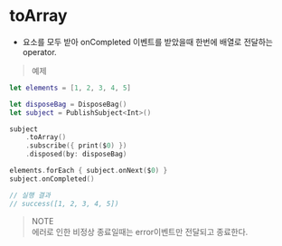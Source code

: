 # toArray

* 요소를 모두 받아 onCompleted 이벤트를 받았을때 한번에 배열로 전달하는 operator.

> 예제

```swift
let elements = [1, 2, 3, 4, 5]

let disposeBag = DisposeBag()
let subject = PublishSubject<Int>()

subject
    .toArray()
    .subscribe({ print($0) })
    .disposed(by: disposeBag)

elements.forEach { subject.onNext($0) }
subject.onCompleted()

// 실행 결과 
// success([1, 2, 3, 4, 5])
```

> NOTE 
<br>에러로 인한 비정상 종료일때는 error이벤트만 전달되고 종료한다.
 